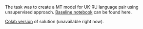The task was to create a MT model for UK-RU language pair using unsupervised approach.
[Baseline notebook](https://github.com/girafe-ai/ml-course/blob/21f_advanced/homeworks_advanced/lab01_nlp/lab1_01_nlp_part1_embedding_based_mt.ipynb)
can be found here.

[Colab version](https://colab.research.google.com/drive/1eudhHdH7uCugHqeIqQizUnFFOdFqqIlI?usp=sharing) of solution (unavailable right now).
